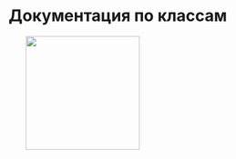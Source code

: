 
<h1>Документация по классам</h1>
<a href="https://sopfiee.github.io/Labs_java/">
<img src="https://freesvg.org/img/1671877815Bee.png" style="width: 200px; height: auto; margin-left: 30px">
</a>

